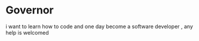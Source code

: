 # Governor
i want to learn how to code and one day become a software developer , any help is welcomed
